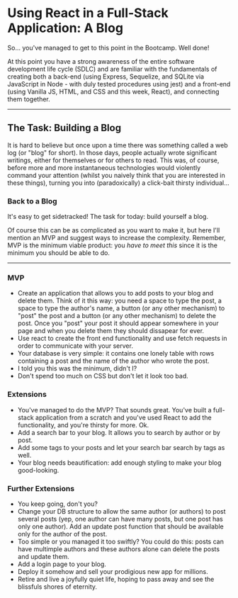 # Using React in a Full-Stack Application: A Blog

So... you've managed to get to this point in the Bootcamp. Well done! 

At this point you have a strong awareness of the entire software development life cycle (SDLC) and are familiar with the fundamentals of creating both a back-end (using Express, Sequelize, and SQLite via JavaScript in Node - with duly tested procedures using jest) and a front-end (using Vanilla JS, HTML, and CSS and this week, React), and connecting them together.

----
## The Task: Building a Blog

It is hard to believe but once upon a time there was something called a web log (or "blog" for short). In those days, people actually wrote significant writings, either for themselves or for others to read. This was, of course, before more and more instantaneous technologies would violently command your attention (whilst you naively think that you are interested in these things), turning you into (paradoxically) a click-bait thirsty individual... 

### Back to a Blog

It's easy to get sidetracked! The task for today: build yourself a blog.

Of course this can be as complicated as you want to make it, but here I'll mention an MVP and suggest ways to increase the complexity. Remember, MVP is the minimum viable product: you *have to meet this* since it is the minimum you should be able to do.

---

### MVP
-  Create an application that allows you to add posts to your blog and delete them. Think of it this way: you need a space to type the post, a space to type the author's name, a button (or any other mechanism) to "post" the post and a button (or any other mechanism) to delete the post. Once you "post" your post it should appear somewhere in your page and when you delete them they should dissapear for ever.
- Use react to create the front end functionality and use fetch requests in order to communicate with your server.
- Your database is very simple: it contains one lonely table with rows containing a post and the name of the author who wrote the post.
- I told you this was the minimum, didn't I?
- Don't spend too much on CSS but don't let it look too bad.

### Extensions
- You've managed to do the MVP? That sounds great. You've built a full-stack application from a scratch and you've used React to add the functionality, and you're thirsty for more. Ok.
- Add a search bar to your blog. It allows you to search by author or by post.
- Add some tags to your posts and let your search bar search by tags as well.
- Your blog needs beautification: add enough styling to make your blog good-looking.

### Further Extensions
- You keep going, don't you?
- Change your DB structure to allow the same author (or authors) to post several posts (yep, one author can have many posts, but one post has only one author). Add an update post function that should be available only for the author of the post.
- Too simple or you managed it too swiftly? You could do this: posts can have multimple authors and these authors alone can delete the posts and update them.
- Add a login page to your blog.
- Deploy it somehow and sell your prodigious new app for millions.
- Retire and live a joyfully quiet life, hoping to pass away and see the blissfuls shores of eternity.

